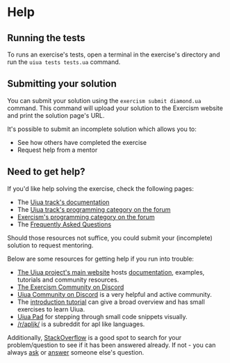 # Help

## Running the tests

To runs an exercise's tests, open a terminal in the exercise's directory and run the `uiua tests tests.ua` command.

## Submitting your solution

You can submit your solution using the `exercism submit diamond.ua` command.
This command will upload your solution to the Exercism website and print the solution page's URL.

It's possible to submit an incomplete solution which allows you to:

- See how others have completed the exercise
- Request help from a mentor

## Need to get help?

If you'd like help solving the exercise, check the following pages:

- The [Uiua track's documentation](https://exercism.org/docs/tracks/uiua)
- The [Uiua track's programming category on the forum](https://forum.exercism.org/c/programming/uiua)
- [Exercism's programming category on the forum](https://forum.exercism.org/c/programming/5)
- The [Frequently Asked Questions](https://exercism.org/docs/using/faqs)

Should those resources not suffice, you could submit your (incomplete) solution to request mentoring.

Below are some resources for getting help if you run into trouble:

- [The Uiua project's main website][main] hosts [documentation][docs], examples, tutorials and community resources.
- [The Exercism Community on Discord][exercism-discord]
- [Uiua Community on Discord][discord] is a very helpful and active community.
- The [introduction tutorial][tutorial] can give a broad overview and has small exercises to learn Uiua.
- [Uiua Pad][pad] for stepping through small code snippets visually.
- [/r/apljk/][apl-reddit] is a subreddit for apl like languages.

Additionally, [StackOverflow][so] is a good spot to search for your problem/question to see if it has been answered already.
If not - you can always [ask][ask-so] or [answer][answer-so] someone else's question.

[main]: https://www.uiua.org
[docs]: https://www.uiua.org/docs
[exercism-discord]: https://exercism.org/r/discord
[discord]: https://discord.gg/3r9nrfYhCc
[tutorial]: https://www.uiua.org/tutorial/introduction
[pad]: https://www.uiua.org/pad
[apl-reddit]: https://www.reddit.com/r/apljk/
[so]: http://stackoverflow.com/questions/tagged/uiua
[ask-so]: https://stackoverflow.com/help/how-to-ask
[answer-so]: https://stackoverflow.com/help/how-to-answer